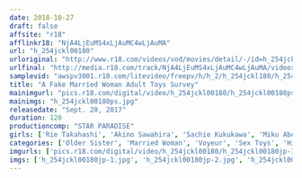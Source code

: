 ```yaml
---
date: 2018-10-27
draft: false
affsite: "r18"
afflinkr18: "NjA4LjEuMS4xLjAuMC4wLjAuMA"
url: "h_254jckl00180"
urloriginal: "http://www.r18.com/videos/vod/movies/detail/-/id=h_254jckl00180"
urlfinal: "http://media.r18.com/track/NjA4LjEuMS4xLjAuMC4wLjAuMA/videos/vod/movies/detail/-/id=h_254jckl00180"
samplevid: "awspv3001.r18.com/litevideo/freepv/h/h_2/h_254jckl180/h_254jckl180_dmb_w.mp4"
title: "A Fake Married Woman Adult Toys Survey"
mainimgurl: "pics.r18.com/digital/video/h_254jckl00180/h_254jckl00180ps.jpg"
mainimgs: "h_254jckl00180ps.jpg"
releasedate: "Sept. 20, 2017"
duration: 120
productioncomp: "STAR PARADISE"
girls: ['Rie Takahashi', 'Akino Sawahira', 'Sachie Kukukawa', 'Miku Abeno', 'Azusa Sakai']
categories: ['Older Sister', 'Married Woman', 'Voyeur', 'Sex Toys', 'Hi-Def']
imgurls: ['pics.r18.com/digital/video/h_254jckl00180/h_254jckl00180jp-1.jpg', 'pics.r18.com/digital/video/h_254jckl00180/h_254jckl00180jp-2.jpg', 'pics.r18.com/digital/video/h_254jckl00180/h_254jckl00180jp-3.jpg', 'pics.r18.com/digital/video/h_254jckl00180/h_254jckl00180jp-4.jpg', 'pics.r18.com/digital/video/h_254jckl00180/h_254jckl00180jp-5.jpg', 'pics.r18.com/digital/video/h_254jckl00180/h_254jckl00180jp-6.jpg', 'pics.r18.com/digital/video/h_254jckl00180/h_254jckl00180jp-7.jpg', 'pics.r18.com/digital/video/h_254jckl00180/h_254jckl00180jp-8.jpg', 'pics.r18.com/digital/video/h_254jckl00180/h_254jckl00180jp-9.jpg', 'pics.r18.com/digital/video/h_254jckl00180/h_254jckl00180jp-10.jpg', 'pics.r18.com/digital/video/h_254jckl00180/h_254jckl00180jp-11.jpg', 'pics.r18.com/digital/video/h_254jckl00180/h_254jckl00180jp-12.jpg', 'pics.r18.com/digital/video/h_254jckl00180/h_254jckl00180jp-13.jpg', 'pics.r18.com/digital/video/h_254jckl00180/h_254jckl00180jp-14.jpg', 'pics.r18.com/digital/video/h_254jckl00180/h_254jckl00180jp-15.jpg', 'pics.r18.com/digital/video/h_254jckl00180/h_254jckl00180jp-16.jpg', 'pics.r18.com/digital/video/h_254jckl00180/h_254jckl00180jp-17.jpg', 'pics.r18.com/digital/video/h_254jckl00180/h_254jckl00180jp-18.jpg', 'pics.r18.com/digital/video/h_254jckl00180/h_254jckl00180jp-19.jpg', 'pics.r18.com/digital/video/h_254jckl00180/h_254jckl00180jp-20.jpg']
imgs: ['h_254jckl00180jp-1.jpg', 'h_254jckl00180jp-2.jpg', 'h_254jckl00180jp-3.jpg', 'h_254jckl00180jp-4.jpg', 'h_254jckl00180jp-5.jpg', 'h_254jckl00180jp-6.jpg', 'h_254jckl00180jp-7.jpg', 'h_254jckl00180jp-8.jpg', 'h_254jckl00180jp-9.jpg', 'h_254jckl00180jp-10.jpg', 'h_254jckl00180jp-11.jpg', 'h_254jckl00180jp-12.jpg', 'h_254jckl00180jp-13.jpg', 'h_254jckl00180jp-14.jpg', 'h_254jckl00180jp-15.jpg', 'h_254jckl00180jp-16.jpg', 'h_254jckl00180jp-17.jpg', 'h_254jckl00180jp-18.jpg', 'h_254jckl00180jp-19.jpg', 'h_254jckl00180jp-20.jpg']
---
```

